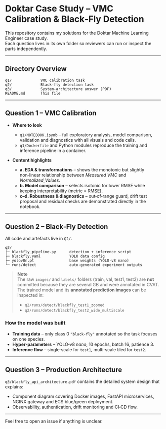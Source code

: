 # Doktar Case Study – VMC Calibration & Black‑Fly Detection

This repository contains my solutions for the Doktar Machine Learning Engineer case study.  
Each question lives in its own folder so reviewers can run or inspect the parts independently.

---

## Directory Overview

```
q1/             VMC calibration task 
q2/             Black‑fly detection task 
q3/             System‑architecture answer (PDF)
README.md       This file
```

---

## Question 1 – VMC Calibration

* **Where to look**  
  * `q1/NOTEBOOK.ipynb` – full exploratory analysis, model comparison, validation and diagnostics with all visuals and code cells.  
  * `q1/Dockerfile` and Python modules reproduce the training and inference pipeline in a container.

* **Content highlights**  
  * **a. EDA & transformations** – shows the monotonic but slightly non‑linear relationship between *Measured VMC* and *Normalized_Values*.  
  * **b. Model comparison** – selects isotonic for lower RMSE while keeping interpretability (metric = RMSE). 
  * **c–d. Robustness & diagnostics** – out‑of‑range guard, drift test proposal and residual checks are demonstrated directly in the notebook.

---

## Question 2 – Black‑Fly Detection

All code and artefacts live in `Q2/`.

```
q2/
├─ blackfly_pipeline.py      detection + inference script
├─ blackfly.yaml             YOLO data config
├─ yolov8n.pt                base weights (YOLO‑v8 nano)
└─ runs/detect               auto‑generated experiment outputs

```

> **Note**  
> The raw `images/` and `labels/` folders (train, val, test1, test2) are **not** committed because they are several GB and were annotated in CVAT.  
> The trained model and its **annotated prediction images** can be inspected in:
>
> * `q2/runs/detect/blackfly_test1_zoomed`  
> * `q2/runs/detect/blackfly_test2_wide_multiscale`

### How the model was built

* **Training data** – only class 0 `"black‑fly"` annotated so the task focuses on one species.  
* **Hyper‑parameters** – YOLO‑v8 *nano*, 10 epochs, batch 16, patience 3.  
* **Inference flow** – single‑scale for `test1`, multi‑scale tiled for `test2`.

---

## Question 3 – Production Architecture

`q3/blackfly_api_architecture.pdf` contains the detailed system design that explains:

* Component diagram covering Docker images, FastAPI microservices, NGINX gateway and ECS blue/green deployment.  
* Observability, authentication, drift monitoring and CI‑CD flow.

---

Feel free to open an issue if anything is unclear.
